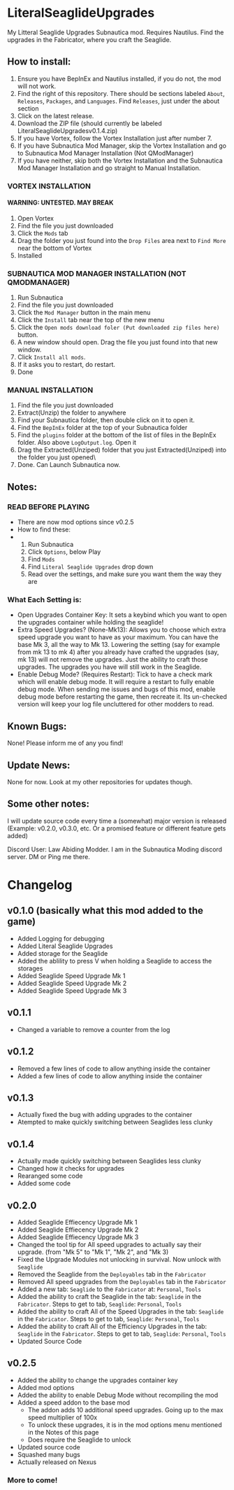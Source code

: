 # LiteralSeaglideUpgrades
My Litteral Seaglide Upgrades Subnautica mod. Requires Nautilus. Find the upgrades in the Fabricator, where you craft the Seaglide.

## How to install:

1. Ensure you have BepInEx and Nautilus installed, if you do not, the mod will not work.
2. Find the right of this repository. There should be sections labeled `About`, `Releases`, `Packages`, and `Languages`. Find `Releases`, just under the about section
3. Click on the latest release.
4. Download the ZIP file (should currently be labeled LiteralSeaglideUpgradesv0.1.4.zip)
5. If you have Vortex, follow the Vortex Installation just after number 7.
6. If you have Subnautica Mod Manager, skip the Vortex Installation and go to Subnautica Mod Manager Installation (Not QModManager)
7. If you have neither, skip both the Vortex Installation and the Subnautica Mod Manager Installation and go straight to Manual Installation.
### VORTEX INSTALLATION
#### WARNING: UNTESTED. MAY BREAK
1. Open Vortex
2. Find the file you just downloaded
3. Click the `Mods` tab
4. Drag the folder you just found into the `Drop Files` area next to `Find More` near the bottom of Vortex
5. Installed
### SUBNAUTICA MOD MANAGER INSTALLATION (NOT QMODMANAGER)
1. Run Subnautica
2. Find the file you just downloaded
3. Click the `Mod Manager` button in the main menu
4. Click the `Install` tab near the top of the new menu
5. Click the `Open mods download foler (Put downloaded zip files here)` button.
6. A new window should open. Drag the file you just found into that new window.
7. Click `Install all mods`.
8. If it asks you to restart, do restart.
9. Done
### MANUAL INSTALLATION
1. Find the file you just downloaded
2. Extract(Unzip) the folder to anywhere
3. Find your Subnautica folder, then double click on it to open it.
4. Find the `BepInEx` folder at the top of your Subnautica folder
5. Find the `plugins` folder at the bottom of the list of files in the BepInEx folder. Also above `LogOutput.log`. Open it
6. Drag the Extracted(Unziped) folder that you just Extracted(Unziped) into the folder you just opened\
7. Done. Can Launch Subnautica now.

## Notes:
### READ BEFORE PLAYING
 - There are now mod options since v0.2.5
 - How to find these:
 - 1. Run Subnautica
   2. Click `Options`, below Play
   3. Find `Mods`
   4. Find `Literal Seaglide Upgrades` drop down
   5. Read over the settings, and make sure you want them the way they are
### What Each Setting is:
 - Open Upgrades Container Key: It sets a keybind which you want to open the upgrades container while holding the seaglide!
 - Extra Speed Upgrades? (None-Mk13): Allows you to choose which extra speed upgrade you want to have as your maximum. You can have the base Mk 3, all the way to Mk 13. Lowering the setting (say for example from mk 13 to mk 4) after you already have crafted the upgrades (say, mk 13) will not remove the upgrades. Just the ability to craft those upgrades. The upgrades you have will still work in the Seaglide.
 - Enable Debug Mode? (Requires Restart): Tick to have a check mark which will enable debug mode. It will require a restart to fully enable debug mode. When sending me issues and bugs of this mod, enable debug mode before restarting the game, then recreate it. Its un-checked version will keep your log file uncluttered for other modders to read.  
## Known Bugs: 

None! Please inform me of any you find!

## Update News:

None for now. Look at my other repositories for updates though.

## Some other notes: 
I will update source code every time a (somewhat) major version is released (Example: v0.2.0, v0.3.0, etc. Or a promised feature or different feature gets added)

Discord User: Law Abiding Modder. I am in the Subnautica Moding discord server. DM or Ping me there.
# Changelog
## v0.1.0 (basically what this mod added to the game)

- Added Logging for debugging
- Added Literal Seaglide Upgrades
- Added storage for the Seaglide
- Added the ablility to press V when holding a Seaglide to access the storages
- Added Seaglide Speed Upgrade Mk 1
- Added Seaglide Speed Upgrade Mk 2
- Added Seaglide Speed Upgrade Mk 3
## v0.1.1
- Changed a variable to remove a counter from the log
## v0.1.2
- Removed a few lines of code to allow anything inside the container
- Added a few lines of code to allow anything inside the container
## v0.1.3
- Actually fixed the bug with adding upgrades to the container
- Atempted to make quickly switching between Seaglides less clunky
## v0.1.4
- Actually made quickly switching between Seaglides less clunky
- Changed how it checks for upgrades
- Rearanged some code
- Added some code
## v0.2.0
- Added Seaglide Effiecency Upgrade Mk 1
- Added Seaglide Effiecency Upgrade Mk 2
- Added Seaglide Effiecency Upgrade Mk 3
- Changed the tool tip for All speed upgrades to actually say their upgrade. (from "Mk 5" to "Mk 1", "Mk 2", and "Mk 3)
- Fixed the Upgrade Modules not unlocking in survival. Now unlock with `Seaglide`
- Removed the Seaglide from the `Deployables` tab in the `Fabricator`
- Removed All speed upgrades from the `Deployables` tab in the `Fabricator`
- Added a new tab: `Seaglide` to the `Fabricator` at: `Personal`, `Tools`
- Added the ability to craft the Seaglide in the tab: `Seaglide` in the `Fabricator`. Steps to get to tab, `Seaglide`: `Personal`, `Tools`
- Added the ability to craft All of the Speed Upgrades in the tab: `Seaglide` in the `Fabricator`. Steps to get to tab, `Seaglide`: `Personal`, `Tools`
- Added the ability to craft All of the Efficiency Upgrades in the tab: `Seaglide` in the `Fabricator`. Steps to get to tab, `Seaglide`: `Personal`, `Tools`
- Updated Source Code
## v0.2.5
 - Added the ability to change the upgrades container key
 - Added mod options
 - Added the ability to enable Debug Mode without recompiling the mod
 - Added a speed addon to the base mod
   - The addon adds 10 additional speed upgrades. Going up to the max speed multiplier of 100x
   - To unlock these upgrades, it is in the mod options menu mentioned in the Notes of this page
   - Does require the Seaglide to unlock
 - Updated source code
 - Squashed many bugs
 - Actually released on Nexus
### More to come!
